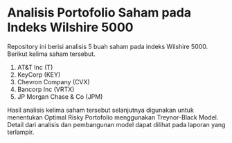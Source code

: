 # Analisis Portofolio Saham pada Indeks Wilshire 5000

Repository ini berisi analisis 5 buah saham pada indeks Wilshire 5000.
Berikut kelima saham tersebut.

1. AT&T Inc (T)
2. KeyCorp (KEY)
3. Chevron Company (CVX)
4. Bancorp Inc (VRTX)
5. JP Morgan Chase & Co (JPM)

Hasil analisis kelima saham tersebut selanjutnya digunakan untuk menentukan Optimal Risky Portofolio menggunakan Treynor-Black Model. Detail dari analisis dan pembangunan model dapat dilihat pada laporan yang terlampir.
